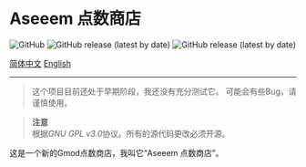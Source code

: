 # Aseeem 点数商店

![GitHub](https://img.shields.io/github/license/Kamisato-Ayaka-233/Aseeem-PointShop?style=for-the-badge)
![GitHub release (latest by date)](https://img.shields.io/github/downloads/Kamisato-Ayaka-233/Aseeem-PointShop/alpha/total?color=%23abcde&style=for-the-badge)
![GitHub release (latest by date)](https://img.shields.io/github/v/release/Kamisato-Ayaka-233/Aseeem-PointShop?style=for-the-badge)

[简体中文](README_CN.md) [English](README.md)

---

> 这个项目目前还处于早期阶段，我还没有充分测试它。 
> 可能会有些Bug，请谨慎使用。

> **注意**  
> 根据*GNU GPL v3.0*协议。所有的源代码更改必须开源。

这是一个新的Gmod点数商店，我叫它“Aseeem 点数商店”。
